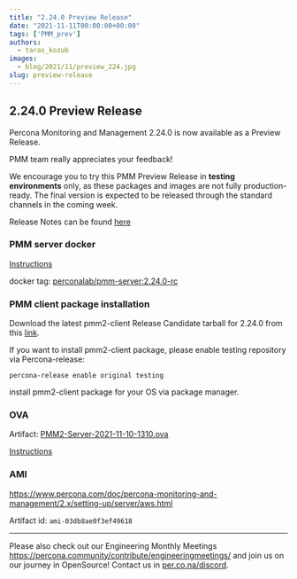 ```yaml
---
title: "2.24.0 Preview Release"
date: "2021-11-11T00:00:00+00:00"
tags: ['PMM_prev']
authors:
  - taras_kozub
images:
  - blog/2021/11/preview_224.jpg
slug: preview-release
---
```


## 2.24.0 Preview Release

Percona Monitoring and Management 2.24.0 is now available as a Preview Release.

PMM team really appreciates your feedback!

We encourage you to try this PMM Preview Release in **testing environments** only, as these packages and images are not fully production-ready. The final version is expected to be released through the standard channels in the coming week.

Release Notes can be found [here](https://deploy-preview-622--pmm-doc.netlify.app/release-notes/2.24.0.html)


### PMM server docker

[Instructions](https://www.percona.com/doc/percona-monitoring-and-management/2.x/setting-up/server/docker.html)

docker tag: [perconalab/pmm-server:2.24.0-rc](https://hub.docker.com/layers/perconalab/pmm-server/2.24.0-rc/images/sha256-e59fbdf2ffe7e30a3eb3cc83c438130bcecd8ca6ea02ef04c8a121fbb81a948a?context=explore)

### PMM client package installation

Download the latest pmm2-client Release Candidate tarball for 2.24.0 from this [link](https://s3.us-east-2.amazonaws.com/pmm-build-cache/PR-BUILDS/pmm2-client/pmm2-client-latest-3216.tar.gz).


If you want to install pmm2-client package, please enable testing repository via Percona-release: 
```
percona-release enable original testing
```

install pmm2-client package for your OS via package manager.

### OVA 

Artifact: [PMM2-Server-2021-11-10-1310.ova](http://percona-vm.s3-website-us-east-1.amazonaws.com/PMM2-Server-2021-11-10-1310.ova)

[Instructions](https://www.percona.com/doc/percona-monitoring-and-management/2.x/setting-up/server/virtual-appliance.html)

### AMI 

https://www.percona.com/doc/percona-monitoring-and-management/2.x/setting-up/server/aws.html

Artifact id: `ami-03db8ae0f3ef49618`

---

Please also check out our Engineering Monthly Meetings https://percona.community/contribute/engineeringmeetings/ and join us on our journey in OpenSource! Contact us in [per.co.na/discord](https://per.co.na/discord).
